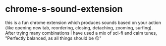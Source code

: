 # chrome-s-sound-extension

this is a fun chrome extension which produces sounds based on your action (like opening new tab, reordering, closing, detaching, zooming, surfing). After trying many combinations I have used a mix of sci-fi and calm tunes, "Perfectly balanced, as all things should be 😛"
